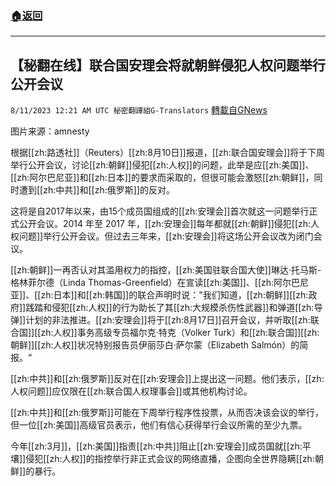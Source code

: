 ###  [:house:返回](README.md)
---


## 【秘翻在线】联合国安理会将就朝鲜侵犯人权问题举行公开会议
`8/11/2023 12:21 AM UTC 秘密翻譯組G-Translators` [轉載自GNews](https://gnews.org/articles/1543942)

图片来源：amnesty

根据[[zh:路透社]]（Reuters）[[zh:8月10日]]报道，[[zh:联合国安理会]]将于下周举行公开会议，讨论[[zh:朝鲜]]侵犯[[zh:人权]]的问题，此举是应[[zh:美国]]、[[zh:阿尔巴尼亚]]和[[zh:日本]]的要求而采取的，但很可能会激怒[[zh:朝鲜]]，同时遭到[[zh:中共]]和[[zh:俄罗斯]]的反对。

这将是自2017年以来，由15个成员国组成的[[zh:安理会]]首次就这一问题举行正式公开会议。2014 年至 2017 年，[[zh:安理会]]每年都就[[zh:朝鲜]]侵犯[[zh:人权问题]]举行公开会议。但过去三年来，[[zh:安理会]]将这场公开会议改为闭门会议。

[[zh:朝鲜]]一再否认对其滥用权力的指控，[[zh:美国驻联合国大使]]琳达·托马斯\-格林菲尔德（Linda Thomas-Greenfield）在宣读[[zh:美国]]、[[zh:阿尔巴尼亚]]、[[zh:日本]]和[[zh:韩国]]的联合声明时说："我们知道，[[zh:朝鲜]][[zh:政府]]践踏和侵犯[[zh:人权]]的行为助长了其[[zh:大规模杀伤性武器]]和弹道[[zh:导弹]]计划的非法推进。[[zh:安理会]]将于[[zh:8月17日]]召开会议，并听取[[zh:联合国]][[zh:人权]]事务高级专员福尔克·特克（Volker Turk）和[[zh:联合国]][[zh:朝鲜]][[zh:人权]]状况特别报告员伊丽莎白·萨尔蒙（Elizabeth Salmón）的简报。“

[[zh:中共]]和[[zh:俄罗斯]]反对在[[zh:安理会]]上提出这一问题。他们表示，[[zh:人权问题]]应仅限在[[zh:联合国人权理事会]]或其他机构讨论。

[[zh:中共]]和[[zh:俄罗斯]]可能在下周举行程序性投票，从而否决该会议的举行，但一位[[zh:美国]]高级官员表示，他们有信心获得举行会议所需的至少九票。

今年[[zh:3月]]，[[zh:美国]]指责[[zh:中共]]阻止[[zh:安理会]]成员国就[[zh:平壤]]侵犯[[zh:人权]]的指控举行非正式会议的网络直播，企图向全世界隐瞒[[zh:朝鲜]]的暴行。
